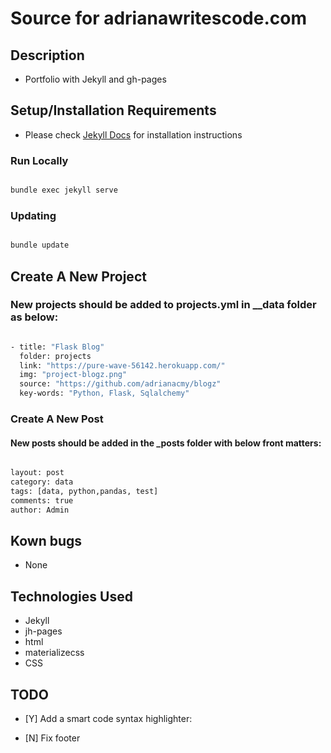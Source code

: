 # Source for adrianawritescode.com

## Description

- Portfolio with Jekyll and gh-pages

## Setup/Installation Requirements

- Please check [Jekyll Docs](https://jekyllrb.com/docs/installation/) for installation instructions 

### Run Locally

```sh

bundle exec jekyll serve

```

### Updating

```sh

bundle update

```

## Create A New Project

### New projects should be added to projects.yml in __data folder as below:

```sh

- title: "Flask Blog"
  folder: projects
  link: "https://pure-wave-56142.herokuapp.com/"
  img: "project-blogz.png"
  source: "https://github.com/adrianacmy/blogz"
  key-words: "Python, Flask, Sqlalchemy"

```

### Create A New Post

#### New posts should be added in the _posts folder with below front matters:

```sh

layout: post
category: data
tags: [data, python,pandas, test]
comments: true
author: Admin

```

## Kown bugs

- None

## Technologies Used

- Jekyll
- jh-pages
- html
- materializecss
- CSS

## TODO

- [Y] Add a smart code syntax highlighter: 

- [N] Fix footer


